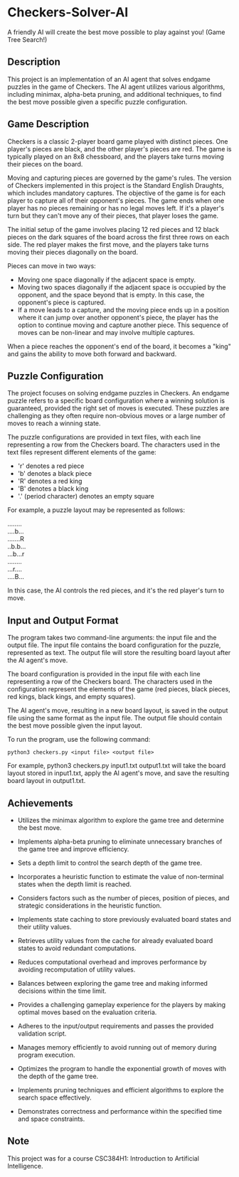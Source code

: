 # Checkers-Solver-AI
A friendly AI will create the best move possible to play against you! (Game Tree Search!)

## Description
This project is an implementation of an AI agent that solves endgame puzzles in the game of Checkers. The AI agent utilizes various algorithms, including minimax, alpha-beta pruning, and additional techniques, to find the best move possible given a specific puzzle configuration.

## Game Description
Checkers is a classic 2-player board game played with distinct pieces. One player's pieces are black, and the other player's pieces are red. The game is typically played on an 8x8 chessboard, and the players take turns moving their pieces on the board.

Moving and capturing pieces are governed by the game's rules. The version of Checkers implemented in this project is the Standard English Draughts, which includes mandatory captures. The objective of the game is for each player to capture all of their opponent's pieces. The game ends when one player has no pieces remaining or has no legal moves left. If it's a player's turn but they can't move any of their pieces, that player loses the game.

The initial setup of the game involves placing 12 red pieces and 12 black pieces on the dark squares of the board across the first three rows on each side. The red player makes the first move, and the players take turns moving their pieces diagonally on the board.

Pieces can move in two ways:

- Moving one space diagonally if the adjacent space is empty.
- Moving two spaces diagonally if the adjacent space is occupied by the opponent, and the space beyond that is empty. In this case, the opponent's piece is captured.
- If a move leads to a capture, and the moving piece ends up in a position where it can jump over another opponent's piece, the player has the option to continue moving and capture another piece. This sequence of moves can be non-linear and may involve multiple captures.

When a piece reaches the opponent's end of the board, it becomes a "king" and gains the ability to move both forward and backward.

## Puzzle Configuration
The project focuses on solving endgame puzzles in Checkers. An endgame puzzle refers to a specific board configuration where a winning solution is guaranteed, provided the right set of moves is executed. These puzzles are challenging as they often require non-obvious moves or a large number of moves to reach a winning state.

The puzzle configurations are provided in text files, with each line representing a row from the Checkers board. The characters used in the text files represent different elements of the game:

- 'r' denotes a red piece
- 'b' denotes a black piece
- 'R' denotes a red king
- 'B' denotes a black king
- '.' (period character) denotes an empty square

For example, a puzzle layout may be represented as follows:

........<br />
....b...<br />
.......R<br />
..b.b...<br />
...b...r<br />
........<br />
...r....<br />
....B...<br />

In this case, the AI controls the red pieces, and it's the red player's turn to move.

## Input and Output Format
The program takes two command-line arguments: the input file and the output file. The input file contains the board configuration for the puzzle, represented as text. The output file will store the resulting board layout after the AI agent's move.

The board configuration is provided in the input file with each line representing a row of the Checkers board. The characters used in the configuration represent the elements of the game (red pieces, black pieces, red kings, black kings, and empty squares).

The AI agent's move, resulting in a new board layout, is saved in the output file using the same format as the input file. The output file should contain the best move possible given the input layout.

To run the program, use the following command:

`python3 checkers.py <input file> <output file>`

For example, python3 checkers.py input1.txt output1.txt will take the board layout stored in input1.txt, apply the AI agent's move, and save the resulting board layout in output1.txt.

## Achievements

- Utilizes the minimax algorithm to explore the game tree and determine the best move.

- Implements alpha-beta pruning to eliminate unnecessary branches of the game tree and improve efficiency.

- Sets a depth limit to control the search depth of the game tree.

- Incorporates a heuristic function to estimate the value of non-terminal states when the depth limit is reached.

- Considers factors such as the number of pieces, position of pieces, and strategic considerations in the heuristic function.

- Implements state caching to store previously evaluated board states and their utility values.

- Retrieves utility values from the cache for already evaluated board states to avoid redundant computations.

- Reduces computational overhead and improves performance by avoiding recomputation of utility values.

- Balances between exploring the game tree and making informed decisions within the time limit.

- Provides a challenging gameplay experience for the players by making optimal moves based on the evaluation criteria.

- Adheres to the input/output requirements and passes the provided validation script.

- Manages memory efficiently to avoid running out of memory during program execution.

- Optimizes the program to handle the exponential growth of moves with the depth of the game tree.

- Implements pruning techniques and efficient algorithms to explore the search space effectively.

- Demonstrates correctness and performance within the specified time and space constraints.

## Note
This project was for a course CSC384H1: Introduction to Artificial Intelligence.
